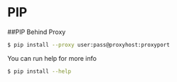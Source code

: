 # PIP

##PIP Behind Proxy

```sh
$ pip install --proxy user:pass@proxyhost:proxyport
```

You can run help for more info


```sh
$ pip install --help
```